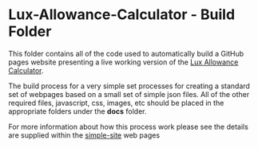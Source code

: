 # Lux-Allowance-Calculator - Build Folder

This folder contains all of the code used to automatically build a GitHub pages website presenting a live working version of the [Lux Allowance Calculator](https://jpadfield.github.io/Lux-Allowance-Calculator/). 

The build process for a very simple set processes for creating a standard set of webpages based on a small set of simple json files. All of the other required files, javascript, css, images, etc should be placed in the appropriate folders under the **docs** folder.

For more information about how this process work please see the details are supplied within the [simple-site](https://jpadfield.github.io/simple-site/) web pages
